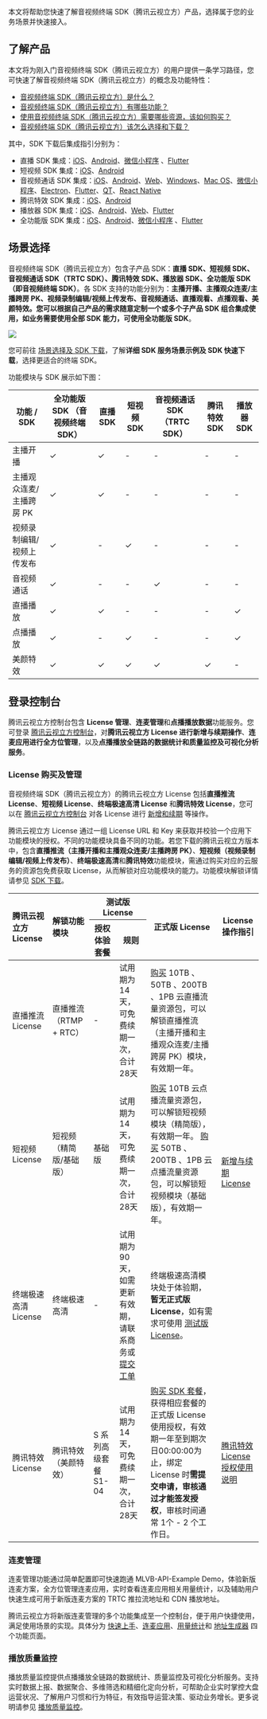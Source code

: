 本文将帮助您快速了解音视频终端 SDK（腾讯云视立方）产品，选择属于您的业务场景并快速接入。

## 了解产品

本文将为刚入门音视频终端 SDK（腾讯云视立方）的用户提供一条学习路径，您可快速了解音视频终端 SDK（腾讯云视立方）的概念及功能特性：

- [音视频终端 SDK（腾讯云视立方）是什么？](https://cloud.tencent.com/document/product/1449/56924)
- [音视频终端 SDK（腾讯云视立方）有哪些功能？](https://cloud.tencent.com/document/product/1449/56926)
- [使用音视频终端 SDK（腾讯云视立方）需要哪些资源，该如何购买？](https://cloud.tencent.com/document/product/1449/56972)
- [音视频终端 SDK（腾讯云视立方）该怎么选择和下载？](https://cloud.tencent.com/document/product/1449/56978)


其中，SDK 下载后集成指引分别为：
- 直播 SDK 集成：[iOS](https://cloud.tencent.com/document/product/454/56588)、[Android](https://cloud.tencent.com/document/product/454/56589)、[微信小程序](https://cloud.tencent.com/document/product/454/12554) 、[Flutter](https://cloud.tencent.com/document/product/454/71666)
- 短视频 SDK 集成：[iOS](https://cloud.tencent.com/document/product/584/11638)、[Android](https://cloud.tencent.com/document/product/584/11631)
- 音视频通话 SDK 集成：[iOS](https://cloud.tencent.com/document/product/647/32173)、[Android](https://cloud.tencent.com/document/product/647/32175)、[Web](https://cloud.tencent.com/document/product/647/16863)、[Windows](https://cloud.tencent.com/document/product/647/71407)、[Mac OS](https://cloud.tencent.com/document/product/647/32176)、[微信小程序](https://cloud.tencent.com/document/product/647/32183)、[Electron](https://cloud.tencent.com/document/product/647/38549)、[Flutter](https://cloud.tencent.com/document/product/647/51602)、[QT](https://cloud.tencent.com/document/product/647/52914)、[React Native](https://cloud.tencent.com/document/product/647/63791)
- 腾讯特效 SDK 集成：[iOS](https://cloud.tencent.com/document/product/616/65894)、[Android](https://cloud.tencent.com/document/product/616/65891)
- 播放器 SDK 集成：[iOS](https://cloud.tencent.com/document/product/881/20199)、[Android](https://cloud.tencent.com/document/product/881/20200)、[Web](https://cloud.tencent.com/document/product/881/20198)、[Flutter](https://cloud.tencent.com/document/product/881/60729)
- 全功能版 SDK 集成：[iOS](https://cloud.tencent.com/document/product/454/56588)、[Android](https://cloud.tencent.com/document/product/454/56589)、[微信小程序](https://cloud.tencent.com/document/product/454/12554) 、[Flutter](https://cloud.tencent.com/document/product/454/71666)

## 场景选择

音视频终端 SDK（腾讯云视立方）包含子产品 SDK：**直播 SDK、短视频 SDK、音视频通话 SDK（TRTC SDK）、腾讯特效 SDK、播放器 SDK、全功能版 SDK（即音视频终端 SDK）**。各 SDK 支持的功能分别为：**主播开播、主播观众连麦/主播跨房 PK、视频录制编辑/视频上传发布、音视频通话、直播观看、点播观看、美颜特效。您可以根据自己产品的需求随意定制一个或多个子产品 SDK 组合集成使用，如业务需要使用全部 SDK 能力，可使用全功能版 SDK**。

![](https://qcloudimg.tencent-cloud.cn/raw/c63c5fcb16f1dd257d446f62e451da8d.png)

您可前往 [场景选择及 SDK 下载](https://cloud.tencent.com/document/product/1449/56978)，了解**详细 SDK 服务场景示例及 SDK 快速下载**，选择更适合的终端 SDK。

功能模块与 SDK 展示如下图：
<style> .markdown-text-box table th,.markdown-text-box table td{text-align: center;} </style>
<table>
<thead>
<tr>
<th>功能 / SDK</th>
<th>全功能版 SDK （音视频终端 SDK）</th>
<th>直播 SDK</th>
<th>短视频 SDK</th>
<th>音视频通话 SDK （TRTC SDK）</th>
<th>腾讯特效 SDK</th>
<th>播放器 SDK</th>
</tr>
</thead>
<tbody><tr>
<td>主播开播</td>
<td>&#10003;</td>
<td>&#10003;</td>
<td>-</td>
<td>-</td>
<td>-</td>
<td>-</td>
</tr>
<tr>
<td>主播观众连麦/主播跨房 PK</td>
<td>&#10003;</td>
<td>&#10003;</td>
<td>-</td>
<td>-</td>
<td>-</td>
<td>-</td>
</tr>
<tr>
<td>视频录制编辑/视频上传发布</td>
<td>&#10003;</td>
<td>-</td>
<td>&#10003;</td>
<td>-</td>
<td>-</td>
<td>-</td>
</tr>
<tr>
<td>音视频通话</td>
<td>&#10003;</td>
<td>-</td>
<td>-</td>
<td>&#10003;</td>
<td>-</td>
<td>-</td>
</tr>
<tr>
<td>直播播放</td>
<td>&#10003;</td>
<td>&#10003;</td>
<td>-</td>
<td>-</td>
<td>-</td>
<td>&#10003;</td>
</tr>
<tr>
<td>点播播放</td>
<td>&#10003;</td>
<td>-</td>
<td>&#10003;</td>
<td>-</td>
<td>-</td>
<td>&#10003;</td>
</tr>
<tr>
<td>美颜特效</td>
<td>&#10003;</td>
<td>&#10003;</td>
<td>&#10003;</td>
<td>&#10003;</td>
<td>&#10003;</td>
<td>-</td>
</tr>
</tbody></table>

## 登录控制台

腾讯云视立方控制台包含 **License 管理**、**连麦管理**和**点播播放数据**功能服务。您可登录 [腾讯云视立方控制台](https://console.cloud.tencent.com/vcube)，对**腾讯云视立方 License 进行新增与续期操作**、**连麦应用进行全方位管理**，以及**点播播放全链路的数据统计和质量监控及可视化分析服务**。

### License 购买及管理

音视频终端 SDK（腾讯云视立方）的腾讯云视立方 License 包括**直播推流 License**、**短视频 License**、**终端极速高清 License** 和**腾讯特效 License**，您可以在 [腾讯云视立方控制台](https://console.cloud.tencent.com/vcube) 对各 License 进行 [新增和续期](https://cloud.tencent.com/document/product/1449/56981) 等操作。

腾讯云视立方 License 通过一组 License URL 和 Key 来获取并校验一个应用下功能模块的授权。不同的功能模块具备不同的功能。若您下载的腾讯云视立方版本中，包含**直播推流（主播开播和主播观众连麦/主播跨房 PK）**、**短视频（视频录制编辑/视频上传发布）**、**终端极速高清**和**腾讯特效**功能模块，需通过购买对应的云服务的资源包免费获取 License，从而解锁对应功能模块的能力。功能模块解锁详情请参见 [SDK 下载](https://cloud.tencent.com/document/product/1449/56978)。

<table>
<thead>
<tr>
<th align="left" rowspan=2>腾讯云视立方 License</th>
<th align="left" rowspan=2>解锁功能模块</th>
<th colspan=2>测试版 License</th>
<th rowspan=2>正式版 License</th>
<th rowspan=2>License操作指引</th>
</tr>
<tr>
<th>授权体验套餐</th>
<th>规则</th>
</tr>
</thead>
<tbody>
<tr>
<td align="left">直播推流 License</td>
<td align="left">直播推流（RTMP + RTC）</td>
<td>-</td>
<td>试用期为14天，可免费续期一次，合计28天</td>
<td><a href="https://buy.cloud.tencent.com/vcube">购买</a> 10TB 、50TB 、200TB 、1PB 云直播流量资源包，可以解锁直播推流（主播开播和主播观众连麦/主播跨房 PK）模块，有效期一年。</td>
<td rowspan=3><a href="https://cloud.tencent.com/document/product/1449/56981">新增与续期 License</a></td>
</tr>
<tr>
<td align="left">短视频 License</td>
<td align="left">短视频（精简版/基础版）</td>
<td>基础版</td>
<td>试用期为14天，可免费续期一次，合计28天</td>
<td><a href="https://buy.cloud.tencent.com/vcube">购买</a> 10TB 云点播流量资源包，可以解锁短视频模块（精简版），有效期一年。 <a href="https://buy.cloud.tencent.com/vcube">购买</a> 50TB 、200TB 、1PB 云点播流量资源包，可以解锁短视频模块（基础版），有效期一年。</td>
</tr>
<tr>
<td align="left">终端极速高清 License</td>
<td align="left">终端极速高清</td>
<td>-</td>
<td>试用期为90天，如需更新有效期，请联系商务或 <a href="https://console.cloud.tencent.com/workorder/category">提交工单</a></td>
<td>终端极速高清模块处于体验期，<strong>暂无正式版 License</strong>，如有需求可使用 <a href="https://cloud.tencent.com/document/product/1449/56981#test">测试版 License</a>。</td>
</tr>
<tr>
<td align="left">腾讯特效 License</td>
<td align="left">腾讯特效（美颜特效）</td>
<td>S 系列高级套餐 S1-04</td>
<td>试用期为14天，可免费续期一次，合计28天</td>
<td><a href="https://buy.cloud.tencent.com/vcube?type=magic">购买 SDK 套餐</a>，获得相应套餐的正式版 License 使用授权，有效期一年至到期次日00:00:00为止，绑定 License 时<strong>需提交申请，审核通过才能签发授权</strong>，审核时间通常 1个 - 2 个工作日。</td>
<td><a href="https://cloud.tencent.com/document/product/1449/56982">腾讯特效 License 授权使用说明</a></td>
</tr>
</tbody></table>

### 连麦管理

连麦管理功能通过简单配置即可快速跑通 MLVB-API-Example Demo，体验新版连麦方案，全方位管理连麦应用，实时查看连麦应用相关用量统计，以及辅助用户快速生成可用于新版连麦方案的 TRTC 推拉流地址和 CDN 播放地址。

腾讯云视立方将新版连麦管理的多个功能集成至一个控制台，便于用户快捷使用，满足使用场景的实现。具体分为 [快速上手](https://console.cloud.tencent.com/vcube/micro/start)、[连麦应用](https://console.cloud.tencent.com/vcube/micro/appmanage)、[用量统计](https://console.cloud.tencent.com/vcube/micro/statistics)和 [地址生成器](https://console.cloud.tencent.com/vcube/micro/address) 四个功能页面。

### 播放质量监控

播放质量监控提供点播播放全链路的数据统计、质量监控及可视化分析服务。支持实时数据上报、数据聚合、多维筛选和精细化定向分析，可帮助企业实时掌控大盘运营状况、了解用户习惯和行为特征，有效指导运营决策、驱动业务增长。更多说明请参见 [播放质量监控](https://cloud.tencent.com/document/product/1449/68147)。
